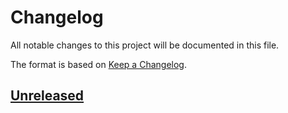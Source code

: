 # Changelog

All notable changes to this project will be documented in this file.

The format is based on [Keep a Changelog](https://keepachangelog.com/en/1.0.0/).


## [Unreleased]


[Unreleased]: https://github.com/jcornaz/crankit-input/compare/...HEAD
